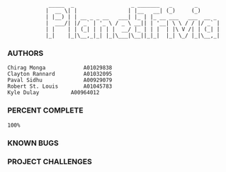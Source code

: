 
				 _____  _                  _ _______   _       _       
				|  __ \| |                | |__   __| (_)     (_)      
				| |__) | | __ _ _ __   ___| |_ | |_ __ ___   ___  __ _ 
				|  ___/| |/ _` | '_ \ / _ \ __|| | '__| \ \ / / |/ _` |
				| |    | | (_| | | | |  __/ |_ | | |  | |\ V /| | (_| |
				|_|    |_|\__,_|_| |_|\___|\__||_|_|  |_| \_/ |_|\__,_|
																			
																			
### AUTHORS
	Chirag Monga			A01029838
	Clayton Rannard			A01032095
	Paval Sidhu 	 		A00929079
	Robert St. Louis 		A01045783
	Kyle Dulay			A00964012
	
### PERCENT COMPLETE
	100%
	
### KNOWN BUGS

### PROJECT CHALLENGES
